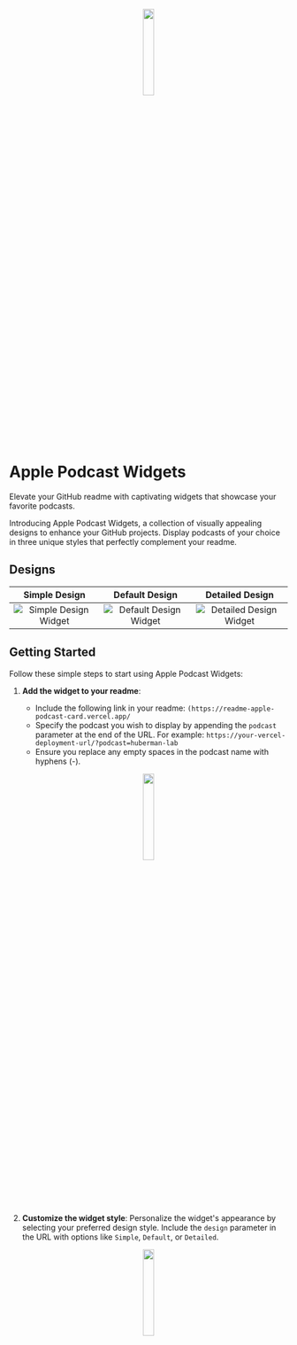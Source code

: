 <p align="center">
  <img align="center" width="20%" src="https://readme-apple-podcast-card.vercel.app/?podcast=The-Joe-Rogan-Experience"/>
</p>

# Apple Podcast Widgets

Elevate your GitHub readme with captivating widgets that showcase your favorite podcasts.

Introducing Apple Podcast Widgets, a collection of visually appealing designs to enhance your GitHub projects. Display podcasts of your choice in three unique styles that perfectly complement your readme.

## Designs

| Simple Design | Default Design | Detailed Design |
|:-------------:|:--------------:|:---------------:|
| ![Simple Design Widget](https://readme-apple-podcast-card.vercel.app/?design=simple) | ![Default Design Widget](https://readme-apple-podcast-card.vercel.app/) | ![Detailed Design Widget](https://readme-apple-podcast-card.vercel.app/?design=detailed) |


## Getting Started

Follow these simple steps to start using Apple Podcast Widgets:

1. **Add the widget to your readme**: 

   - Include the following link in your readme: `(https://readme-apple-podcast-card.vercel.app/`
   - Specify the podcast you wish to display by appending the `podcast` parameter at the end of the URL. For example: `https://your-vercel-deployment-url/?podcast=huberman-lab`
   - Ensure you replace any empty spaces in the podcast name with hyphens (-).

<p align="center">
  <img align="center" width="20%" src="https://readme-apple-podcast-card.vercel.app/?podcast=huberman-lab"/>
</p>

2. **Customize the widget style**: Personalize the widget's appearance by selecting your preferred design style. Include the `design` parameter in the URL with options like `Simple`, `Default`, or `Detailed`.

<p align="center">
  <img align="center" width="20%" src="https://readme-apple-podcast-card.vercel.app/?design=simple&podcast=huberman-lab"/>
</p>
